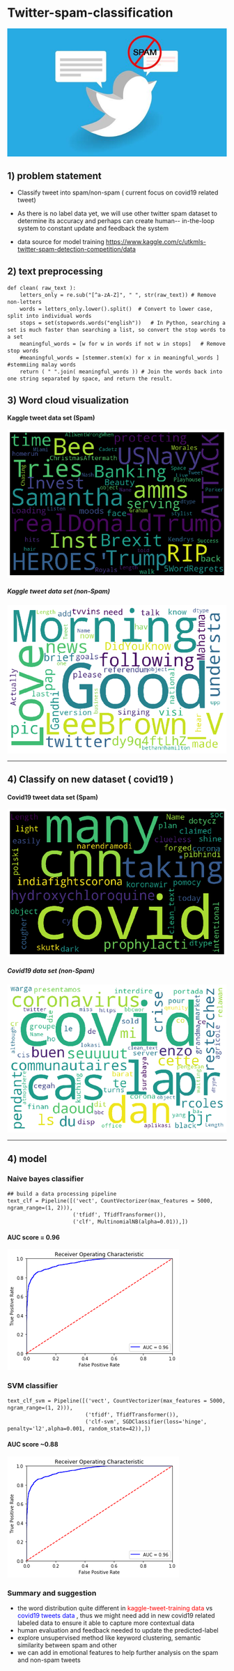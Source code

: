 # Twitter-spam-classification

![](img/twitterSpam.jpg )

## 1) problem statement

- Classify tweet into spam/non-spam ( current focus on covid19 related tweet)
- As there is no label data yet, we will use other twitter spam dataset to determine its accuracy and perhaps can create human-- in-the-loop system to constant update and feedback the system

- data source for model training
https://www.kaggle.com/c/utkmls-twitter-spam-detection-competition/data


## 2) text preprocessing
```
def clean( raw_text ):
    letters_only = re.sub("[^a-zA-Z]", " ", str(raw_text)) # Remove non-letters
    words = letters_only.lower().split()  # Convert to lower case, split into individual words                           
    stops = set(stopwords.words("english"))   # In Python, searching a set is much faster than searching a list, so convert the stop words to a set             
    meaningful_words = [w for w in words if not w in stops]   # Remove stop words
    #meaningful_words = [stemmer.stem(x) for x in meaningful_words ]  #stemmiing malay words
    return ( " ".join( meaningful_words )) # Join the words back into one string separated by space, and return the result.

```


## 3) Word cloud visualization

#### Kaggle tweet data set (Spam)
![](img/wordcloud_spam_kaggle.png )

##### Kaggle tweet data set (non-Spam)
![](img/wordcloud_nonSpam_kaggle.png )

----- 

## 4) Classify on new dataset ( covid19 )

#### Covid19 tweet data set (Spam)
![](img/wordcloud_Spam_covid19.png )

##### Covid19 data set (non-Spam)
![](img/wordcloud_nonSpam_covid19.png)

-----
## 4) model 

### Naive bayes classifier
```
## build a data processing pipeline
text_clf = Pipeline([('vect', CountVectorizer(max_features = 5000, ngram_range=(1, 2))),
                     ('tfidf', TfidfTransformer()),
                     ('clf', MultinomialNB(alpha=0.01)),])
```

#### AUC score = 0.96
![](img/NB_classifier_ROC.png )


### SVM classifier
```
text_clf_svm = Pipeline([('vect', CountVectorizer(max_features = 5000, ngram_range=(1, 2))),
                         ('tfidf', TfidfTransformer()),
                         ('clf-svm', SGDClassifier(loss='hinge', penalty='l2',alpha=0.001, random_state=42)),])
```
#### AUC score ~0.88
![](img/NB_classifier_ROC.png )



### Summary and suggestion
- the word distribution quite different in  <font color='red'> kaggle-tweet-training data </font> vs <font color = 'blue'> covid19 tweets data </font> , thus we might need add in new covid19 related labeled data to ensure it able to capture more contextual data
- human evaluation and feedback needed to update the predicted-label
- explore unsupervised method like keyword clustering, semantic similarity between spam and other
- we can add in emotional features to help further analysis on the spam and non-spam tweets
